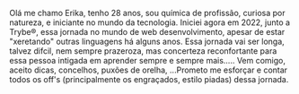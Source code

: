 Olá me chamo Erika, tenho 28 anos, sou química de profissão, curiosa por natureza, e iniciante no mundo da tecnologia. Iniciei agora em 2022, junto a Trybe®, essa jornada no mundo de web desenvolvimento, apesar de estar "xeretando" outras linguagens há alguns anos. Essa jornada vai ser longa, talvez difcil, nem sempre prazeroza, mas concerteza reconfortante para essa pessoa intigada em aprender sempre e sempre mais..... Vem comigo, aceito dicas, concelhos, puxões de orelha, ...Prometo me esforçar e contar todos os off's (principalmente os engraçados, estilo piadas) dessa jornada.
